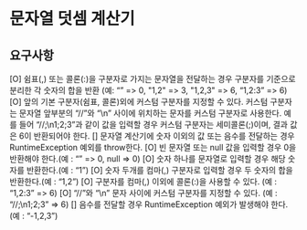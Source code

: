 # 문자열 덧셈 계산기

## 요구사항
[O] 쉼표(,) 또는 콜론(:)을 구분자로 가지는 문자열을 전달하는 경우 구분자를 기준으로 분리한 각 숫자의 합을 반환 (예: “” => 0, "1,2" => 3, "1,2,3" => 6, “1,2:3” => 6)
[O] 앞의 기본 구분자(쉼표, 콜론)외에 커스텀 구분자를 지정할 수 있다. 커스텀 구분자는 문자열 앞부분의 “//”와 “\n” 사이에 위치하는 문자를 커스텀 구분자로 사용한다. 예를 들어 “//;\n1;2;3”과 같이 값을 입력할 경우 커스텀 구분자는 세미콜론(;)이며, 결과 값은 6이 반환되어야 한다.
[] 문자열 계산기에 숫자 이외의 값 또는 음수를 전달하는 경우 RuntimeException 예외를 throw한다.
[O] 빈 문자열 또는 null 값을 입력할 경우 0을 반환해야 한다.(예 : “” => 0, null => 0)
[O] 숫자 하나를 문자열로 입력할 경우 해당 숫자를 반환한다.(예 : “1”)
[O] 숫자 두개를 컴마(,) 구분자로 입력할 경우 두 숫자의 합을 반환한다.(예 : “1,2”)
[O] 구분자를 컴마(,) 이외에 콜론(:)을 사용할 수 있다. (예 : “1,2:3” => 6)
[O]  “//”와 “\n” 문자 사이에 커스텀 구분자를 지정할 수 있다. (예 : “//;\n1;2;3” => 6)
[] 음수를 전달할 경우 RuntimeException 예외가 발생해야 한다. (예 : “-1,2,3”)